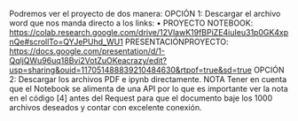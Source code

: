 Podremos ver el proyecto de dos manera: OPCIÓN 1: Descargar el archivo word que nos manda directo a los links: • PROYECTO NOTEBOOK: https://colab.research.google.com/drive/12VlawK19fBPiZE4iuIeu31p0GK4xpnQe#scrollTo=QYJePUhd_WU1
PRESENTACIÓNPROYECTO: https://docs.google.com/presentation/d/1-QqljQWu96uq18Bvi2VotZuOKeacrazy/edit?usp=sharing&ouid=117051488839210484630&rtpof=true&sd=true
OPCIÓN 2: Descargar los archivos PDF e ipynb directamente. 
NOTA Tener en cuenta que el Notebook se alimenta de una API por lo que es importante ver la nota en el código [4] antes del Request para que el documento baje los 1000 archivos deseados y contar con excelente conexión.
